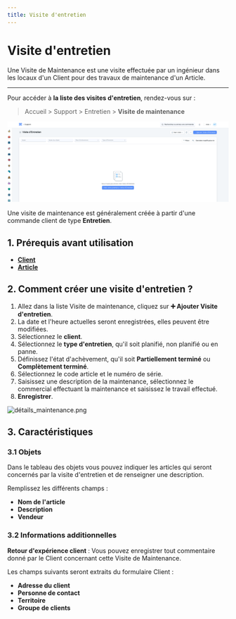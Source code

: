```yaml
---
title: Visite d'entretien
---
```


# Visite d'entretien

Une Visite de Maintenance est une visite effectuée par un ingénieur dans les locaux d'un Client pour des travaux de maintenance d'un Article.

---

Pour accéder à **la liste des visites d'entretien**, rendez-vous sur :

> Accueil > Support > Entretien > **Visite de maintenance**

![liste_maintenance.png](/content/support/maintenance-visit/liste_maintenance.png)

Une visite de maintenance est généralement créée à partir d'une commande client de type **Entretien**.

## 1. Prérequis avant utilisation

- **[Client](/crm/customer)**
- **[Article](/stocks/item)**

## 2. Comment créer une visite d'entretien ?

1. Allez dans la liste Visite de maintenance, cliquez sur **:heavy_plus_sign: Ajouter Visite d'entretien**.
2. La date et l'heure actuelles seront enregistrées, elles peuvent être modifiées.
3. Sélectionnez le **client**.
4. Sélectionnez le **type d'entretien**, qu'il soit planifié, non planifié ou en panne.
5. Définissez l'état d'achèvement, qu'il soit **Partiellement terminé** ou **Complètement terminé**.
6. Sélectionnez le code article et le numéro de série.
7. Saisissez une description de la maintenance, sélectionnez le commercial effectuant la maintenance et saisissez le travail effectué.
8. **Enregistrer**.

![détails_maintenance.png](/content/support/maintenance-visit/détails_maintenance.png)

## 3. Caractéristiques

### 3.1 Objets

Dans le tableau des objets vous pouvez indiquer les articles qui seront concernés par la visite d'entretien et de renseigner une description.

Remplissez les différents champs :

- **Nom de l'article**
- **Description**
- **Vendeur**

### 3.2 Informations additionnelles

**Retour d'expérience client** : Vous pouvez enregistrer tout commentaire donné par le Client concernant cette Visite de Maintenance.

Les champs suivants seront extraits du formulaire Client :

- **Adresse du client**
- **Personne de contact**
- **Territoire**
- **Groupe de clients**

